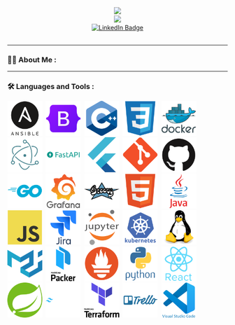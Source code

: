 <div id="header" align="center">
    <div id="header-top" align="center" name="coder-gif">
        <img src="https://media.giphy.com/media/M9gbBd9nbDrOTu1Mqx/giphy.gif" width="200" />
    </div>
    <div id="header-bottom" align="center" name="character-gif">
        <img src="https://media.giphy.com/media/qEqiI3Oq7vBkoE236M/giphy.gif" width="275">
    </div>
    <div id="badges">
        <a href="https://www.linkedin.com/in/aarav-chandra/">
            <img src="https://img.shields.io/badge/LinkedIn-blue?style=for-the-badge&logo=linkedin&logoColor=white"
                alt="LinkedIn Badge" />
        </a>
    </div>
    <div id="profile-view" align="center" name="profile-view">
        <img src="https://komarev.com/ghpvc/?username=human02&style=flat-square&color=blue" alt="" />
    </div>
</div>

---

### :man_technologist: About Me :

---


### :hammer_and_wrench: Languages and Tools :
<div>
    <img src="https://github.com/devicons/devicon/blob/master/icons/ansible/ansible-original-wordmark.svg"
        title="ansible" alt="ansible" width="80" height="80" />&nbsp;
    <img src="https://github.com/devicons/devicon/blob/master/icons/bootstrap/bootstrap-original.svg" title="bootstrap"
        alt="bootstrap" width="80" height="80" />&nbsp;
    <img src="https://github.com/devicons/devicon/blob/master/icons/cplusplus/cplusplus-original.svg" title="cplusplus"
        alt="cplusplus" width="80" height="80" />&nbsp;
    <img src="https://github.com/devicons/devicon/blob/master/icons/css3/css3-original.svg" title="css" alt="css"
        width="80" height="80" />&nbsp;
    <img src="https://github.com/devicons/devicon/blob/master/icons/docker/docker-original-wordmark.svg" title="docker"
        alt="docker" width="80" height="80" />&nbsp;
    <img src="https://github.com/devicons/devicon/blob/master/icons/electron/electron-original.svg" title="electronJS"
        alt="electronJS" width="80" height="80" />&nbsp;
    <img src="https://github.com/devicons/devicon/blob/master/icons/fastapi/fastapi-original-wordmark.svg"
        title="fastapi" alt="fastapi" width="80" height="80" />&nbsp;
    <img src="https://github.com/devicons/devicon/blob/master/icons/flutter/flutter-original.svg" title="flutter"
        alt="flutter" width="80" height="80" />&nbsp;
    <img src="https://github.com/devicons/devicon/blob/master/icons/git/git-original.svg" title="git" alt="git"
        width="80" height="80" />&nbsp;
    <img src="https://github.com/devicons/devicon/blob/master/icons/github/github-original.svg" title="github"
        alt="github" width="80" height="80" />&nbsp;
    <img src="https://github.com/devicons/devicon/blob/master/icons/go/go-original-wordmark.svg" title="go" alt="go"
        width="80" height="80" />&nbsp;
    <img src="https://github.com/devicons/devicon/blob/master/icons/grafana/grafana-original-wordmark.svg"
        title="grafana" alt="grafana" width="80" height="80" />&nbsp;
    <img src="https://github.com/devicons/devicon/blob/master/icons/groovy/groovy-original.svg" title="groovy"
        alt="groovy" width="80" height="80" />&nbsp;
    <img src="https://github.com/devicons/devicon/blob/master/icons/html5/html5-original.svg" title="html" alt="html"
        width="80" height="80" />&nbsp;
    <img src="https://github.com/devicons/devicon/blob/master/icons/java/java-original-wordmark.svg" title="java"
        alt="java" width="80" height="80" />&nbsp;
    <img src="https://github.com/devicons/devicon/blob/master/icons/javascript/javascript-original.svg"
        title="javascript" alt="javascript" width="80" height="80" />&nbsp;
    <img src="https://github.com/devicons/devicon/blob/master/icons/jira/jira-original-wordmark.svg" title="jira"
        alt="jira" width="80" height="80" />&nbsp;
    <img src="https://github.com/devicons/devicon/blob/master/icons/jupyter/jupyter-original-wordmark.svg"
        title="jupyter" alt="jupyter" width="80" height="80" />&nbsp;
    <img src="https://github.com/devicons/devicon/blob/master/icons/kubernetes/kubernetes-plain-wordmark.svg"
        title="kubernetes" alt="kubernetes" width="80" height="80" />&nbsp;
    <img src="https://github.com/devicons/devicon/blob/master/icons/linux/linux-original.svg" title="linux" alt="linux"
        width="80" height="80" />&nbsp;
    <img src="https://github.com/devicons/devicon/blob/master/icons/materialui/materialui-original.svg"
        title="materialui" alt="materialui" width="80" height="80" />&nbsp;
    <img src="https://github.com/devicons/devicon/blob/master/icons/packer/packer-original-wordmark.svg" title="packer"
        alt="packer" width="80" height="80" />&nbsp;
    <img src="https://github.com/devicons/devicon/blob/master/icons/prometheus/prometheus-original.svg"
        title="prometheus" alt="prometheus" width="80" height="80" />&nbsp;
    <img src="https://github.com/devicons/devicon/blob/master/icons/python/python-original-wordmark.svg" title="python"
        alt="python" width="80" height="80" />&nbsp;
    <img src="https://github.com/devicons/devicon/blob/master/icons/react/react-original-wordmark.svg" title="react"
        alt="react" width="80" height="80" />&nbsp;
    <img src="https://github.com/devicons/devicon/blob/master/icons/spring/spring-original.svg" title="spring"
        alt="spring" width="80" height="80" />&nbsp;
    <img src="https://github.com/devicons/devicon/blob/master/icons/tailwindcss/tailwindcss-original-wordmark.svg"
        title="tailwindcss" alt="tailwindcss" width="80" height="80" />&nbsp;
    <img src="https://github.com/devicons/devicon/blob/master/icons/terraform/terraform-original-wordmark.svg"
        title="terraform" alt="terraform" width="80" height="80" />&nbsp;
    <img src="https://github.com/devicons/devicon/blob/master/icons/trello/trello-plain-wordmark.svg" title="trello"
        alt="trello" width="80" height="80" />&nbsp;
    <img src="https://github.com/devicons/devicon/blob/master/icons/vscode/vscode-original-wordmark.svg" title="vscode"
        alt="vscode" width="80" height="80" />&nbsp;
</div>